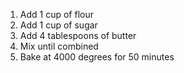 1. Add 1 cup of flour
2. Add 1 cup of sugar
3. Add 4 tablespoons of butter
4. Mix until combined
5. Bake at 4000 degrees for 50 minutes

